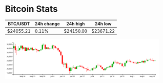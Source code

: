 # Bitcoin Stats

BTC/USDT|24h change|24h high|24h low|
|---|---|---|---|
|$24055.21|0.11%|$24150.00|$23671.22|

<img src="./chart.svg">
